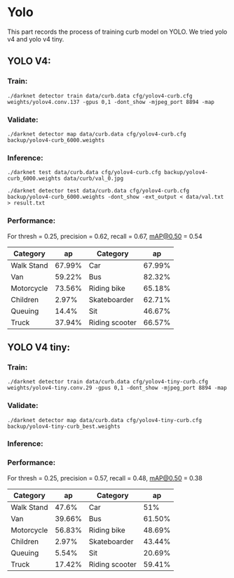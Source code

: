 # Yolo

This part records the process of training curb model on YOLO. We tried yolo v4 and yolo v4 tiny.

## YOLO V4:
### Train:
`./darknet detector train data/curb.data cfg/yolov4-curb.cfg weights/yolov4.conv.137 -gpus 0,1 -dont_show -mjpeg_port 8894 -map`

### Validate:
`./darknet detector map data/curb.data cfg/yolov4-curb.cfg backup/yolov4-curb_6000.weights`

### Inference:
`./darknet test data/curb.data cfg/yolov4-curb.cfg backup/yolov4-curb_6000.weights data/curb/val_0.jpg`

`./darknet detector test data/curb.data cfg/yolov4-curb.cfg backup/yolov4-curb_6000.weights -dont_show -ext_output < data/val.txt > result.txt`

### Performance:
For thresh = 0.25, precision = 0.62, recall = 0.67, mAP@0.50 = 0.54

| Category | ap | Category | ap |
| ----------- | ----------- | ----------- | ----------- |
| Walk Stand | 67.99% | Car | 67.99% |
| Van | 59.22% | Bus | 82.32% |
| Motorcycle | 73.56% | Riding bike | 65.18% |
| Children | 2.97% | Skateboarder | 62.71% |
| Queuing | 14.4% | Sit | 46.67% |
| Truck | 37.94% | Riding scooter | 66.57% |

## YOLO V4 tiny:
### Train:
`./darknet detector train data/curb.data cfg/yolov4-tiny-curb.cfg weights/yolov4-tiny.conv.29 -gpus 0,1 -dont_show -mjpeg_port 8894 -map`

### Validate:
`./darknet detector map data/curb.data cfg/yolov4-tiny-curb.cfg backup/yolov4-tiny-curb_best.weights`

### Inference:

### Performance:
For thresh = 0.25, precision = 0.57, recall = 0.48, mAP@0.50 = 0.38

| Category | ap | Category | ap |
| ----------- | ----------- | ----------- | ----------- |
| Walk Stand | 47.6% | Car | 51% |
| Van | 39.66% | Bus | 61.50% |
| Motorcycle | 56.83% | Riding bike | 48.69% |
| Children | 2.97% | Skateboarder | 43.44% |
| Queuing | 5.54% | Sit | 20.69% |
| Truck | 17.42% | Riding scooter | 59.41% |

